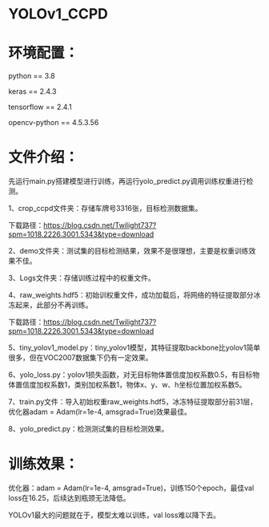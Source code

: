 # YOLOv1_CCPD

# 环境配置：

python == 3.8

keras == 2.4.3

tensorflow == 2.4.1

opencv-python == 4.5.3.56


# 文件介绍： 

先运行main.py搭建模型进行训练，再运行yolo_predict.py调用训练权重进行检测。

1、crop_ccpd文件夹：存储车牌号3316张，目标检测数据集。

下载路径：https://blog.csdn.net/Twilight737?spm=1018.2226.3001.5343&type=download

2、demo文件夹：测试集的目标检测结果，效果不是很理想，主要是权重训练效果不佳。

3、Logs文件夹：存储训练过程中的权重文件。

4、raw_weights.hdf5：初始训权重文件，成功加载后，将网络的特征提取部分冰冻起来，此部分不再训练。

下载路径：https://blog.csdn.net/Twilight737?spm=1018.2226.3001.5343&type=download

5、tiny_yolov1_model.py：tiny_yolov1模型，其特征提取backbone比yolov1简单很多，但在VOC2007数据集下仍有一定效果。

6、yolo_loss.py：yolov1损失函数，对无目标物体置信度加权系数0.5，有目标物体置信度加权系数1，类别加权系数1，物体x、y、w、h坐标位置加权系数5。

7、train.py文件：导入初始权重raw_weights.hdf5，冰冻特征提取部分前31层，优化器adam = Adam(lr=1e-4, amsgrad=True)效果最佳。

8、yolo_predict.py：检测测试集的目标检测效果。


# 训练效果：

优化器：adam = Adam(lr=1e-4, amsgrad=True)，训练150个epoch，最佳val loss在16.25，后续达到瓶颈无法降低。

YOLOv1最大的问题就在于，模型太难以训练，val loss难以降下去。
